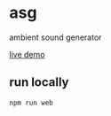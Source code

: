 # asg
ambient sound generator

[live demo](https://yotamorimoto.github.io/asg/)

## run locally
```js
npm run web
```